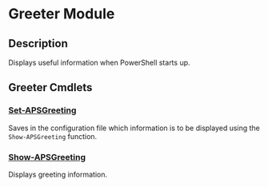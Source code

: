 # Greeter Module

## Description

Displays useful information when PowerShell starts up.

## Greeter Cmdlets

### [Set-APSGreeting](Set-APSGreeting.md)

Saves in the configuration file which information is to be displayed using the ``Show-APSGreeting`` function.
### [Show-APSGreeting](Show-APSGreeting.md)

Displays greeting information.

